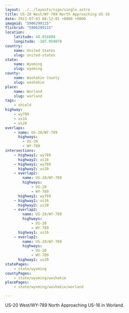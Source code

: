 ```yaml
---
layout: ../../layouts/sign/single.astro
title: US-20 West/WY-789 North Approaching US-16
date: 2011-07-03 08:12:01 +0000 +0000
imageid: "5906299115"
flickrid: "5906299115"
location:
    latitude: 44.016804
    longitude: -107.959078
country:
    name: United States
    slug: united-states
state:
    name: Wyoming
    slug: wyoming
county:
    name: Washakie County
    slug: washakie
place:
    name: Worland
    slug: worland
tags:
    - shield
highway:
    - wy789
    - us16
    - us20
overlaps:
    - name: US-20/WY-789
      highways:
        - US-20
        - WY-789
intersections:
    - highway1: wy789
      highway2: us16
    - highway1: wy789
      highway2: us20
    - overlap2:
        name: US-20/WY-789
        highways:
            - US-20
            - WY-789
      highway1: wy789
    - highway1: us16
      highway2: us20
    - overlap2:
        name: US-20/WY-789
        highways:
            - US-20
            - WY-789
      highway1: us16
    - overlap2:
        name: US-20/WY-789
        highways:
            - US-20
            - WY-789
      highway1: us20
statePages:
    - state/wyoming
countyPages:
    - state/wyoming/washakie
placePages:
    - state/wyoming/washakie/worland

---
```

US-20 West/WY-789 North Approaching US-16 in Worland.